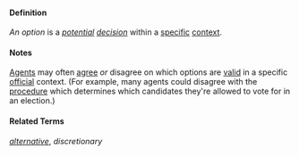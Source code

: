 #### Definition

*An option* is a *[potential](https://github.com/gcassel/Modular-Organization-Terminology/blob/master/terms/potential.md) [decision](https://github.com/gcassel/Modular-Organization-Terminology/blob/master/terms/decide.md)* within a [specific](https://github.com/gcassel/Modular-Organization-Terminology/blob/master/terms/specific.md) [context](https://github.com/gcassel/Modular-Organization-Terminology/blob/master/terms/context.md).

#### Notes

[Agents](https://github.com/gcassel/Modular-Organization-Terminology/blob/master/terms/agent.md) may often [agree](https://github.com/gcassel/Modular-Organization-Terminology/blob/master/terms/agree.md) *or* disagree on which options are [valid](https://github.com/gcassel/Modular-Organization-Terminology/blob/master/terms/valid.md) in a specific [official](https://github.com/gcassel/Modular-Organization-Terminology/blob/master/terms/official.md) context.   (For example, many agents could disagree with the [procedure](https://github.com/gcassel/Modular-Organization-Terminology/blob/master/terms/procedure.md) which determines which candidates they're allowed to vote for in an election.)

#### Related Terms

*[alternative](https://github.com/gcassel/Modular-Organization-Terminology/blob/master/terms/alternative.md)*, *discretionary*

